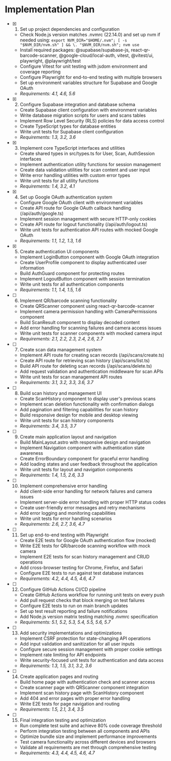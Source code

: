# Implementation Plan

- [x] 1. Set up project dependencies and configuration
  - Check Node.js version matches .nvmrc (22.14.0) and set up nvm if needed using: `export NVM_DIR="$HOME/.nvm"; [ -s "$NVM_DIR/nvm.sh" ] && \. "$NVM_DIR/nvm.sh"; nvm use`
  - Install required packages: @supabase/supabase-js, react-qr-barcode-scanner, @google-cloud/local-auth, vitest, @vitest/ui, playwright, @playwright/test
  - Configure Vitest for unit testing with jsdom environment and coverage reporting
  - Configure Playwright for end-to-end testing with multiple browsers
  - Set up environment variables structure for Supabase and Google OAuth
  - _Requirements: 4.1, 4.6, 5.6_

- [x] 2. Configure Supabase integration and database schema
  - Create Supabase client configuration with environment variables
  - Write database migration scripts for users and scans tables
  - Implement Row Level Security (RLS) policies for data access control
  - Create TypeScript types for database entities
  - Write unit tests for Supabase client configuration
  - _Requirements: 1.3, 3.2, 3.6_

- [x] 3. Implement core TypeScript interfaces and utilities
  - Create shared types in src/types.ts for User, Scan, AuthSession interfaces
  - Implement authentication utility functions for session management
  - Create data validation utilities for scan content and user input
  - Write error handling utilities with custom error types
  - Write unit tests for all utility functions
  - _Requirements: 1.4, 3.2, 4.1_

- [x] 4. Set up Google OAuth authentication system
  - Configure Google OAuth client with environment variables
  - Create API route for Google OAuth callback handling (/api/auth/google.ts)
  - Implement session management with secure HTTP-only cookies
  - Create API route for logout functionality (/api/auth/logout.ts)
  - Write unit tests for authentication API routes with mocked Google OAuth
  - _Requirements: 1.1, 1.2, 1.3, 1.6_

- [x] 5. Create authentication UI components

  - Implement LoginButton component with Google OAuth integration
  - Create UserProfile component to display authenticated user information
  - Build AuthGuard component for protecting routes
  - Implement LogoutButton component with session termination
  - Write unit tests for all authentication components
  - _Requirements: 1.1, 1.4, 1.5, 1.6_

- [ ] 6. Implement QR/barcode scanning functionality
  - Create QRScanner component using react-qr-barcode-scanner
  - Implement camera permission handling with CameraPermissions component
  - Build ScanResult component to display decoded content
  - Add error handling for scanning failures and camera access issues
  - Write unit tests for scanner components with mocked camera input
  - _Requirements: 2.1, 2.2, 2.3, 2.4, 2.6, 2.7_

- [ ] 7. Create scan data management system
  - Implement API route for creating scan records (/api/scans/create.ts)
  - Create API route for retrieving scan history (/api/scans/list.ts)
  - Build API route for deleting scan records (/api/scans/delete.ts)
  - Add request validation and authentication middleware for scan APIs
  - Write unit tests for scan management API routes
  - _Requirements: 3.1, 3.2, 3.3, 3.6, 3.7_

- [ ] 8. Build scan history and management UI
  - Create ScanHistory component to display user's previous scans
  - Implement scan deletion functionality with confirmation dialogs
  - Add pagination and filtering capabilities for scan history
  - Build responsive design for mobile and desktop viewing
  - Write unit tests for scan history components
  - _Requirements: 3.4, 3.5, 3.7_

- [ ] 9. Create main application layout and navigation
  - Build MainLayout.astro with responsive design and navigation
  - Implement Navigation component with authentication state awareness
  - Create ErrorBoundary component for graceful error handling
  - Add loading states and user feedback throughout the application
  - Write unit tests for layout and navigation components
  - _Requirements: 1.4, 1.5, 2.6, 3.3_

- [ ] 10. Implement comprehensive error handling
  - Add client-side error handling for network failures and camera issues
  - Implement server-side error handling with proper HTTP status codes
  - Create user-friendly error messages and retry mechanisms
  - Add error logging and monitoring capabilities
  - Write unit tests for error handling scenarios
  - _Requirements: 2.6, 2.7, 3.6, 4.7_

- [ ] 11. Set up end-to-end testing with Playwright
  - Create E2E tests for Google OAuth authentication flow (mocked)
  - Write E2E tests for QR/barcode scanning workflow with mock camera
  - Implement E2E tests for scan history management and CRUD operations
  - Add cross-browser testing for Chrome, Firefox, and Safari
  - Configure E2E tests to run against test database instances
  - _Requirements: 4.2, 4.4, 4.5, 4.6, 4.7_

- [ ] 12. Configure GitHub Actions CI/CD pipeline
  - Create GitHub Actions workflow for running unit tests on every push
  - Add pull request checks that block merging on test failures
  - Configure E2E tests to run on main branch updates
  - Set up test result reporting and failure notifications
  - Add Node.js version matrix testing matching .nvmrc specification
  - _Requirements: 5.1, 5.2, 5.3, 5.4, 5.5, 5.6, 5.7_

- [ ] 13. Add security implementations and optimizations
  - Implement CSRF protection for state-changing API operations
  - Add input validation and sanitization for all user inputs
  - Configure secure session management with proper cookie settings
  - Implement rate limiting for API endpoints
  - Write security-focused unit tests for authentication and data access
  - _Requirements: 1.3, 1.5, 3.1, 3.2, 3.6_

- [ ] 14. Create application pages and routing
  - Build home page with authentication check and scanner access
  - Create scanner page with QRScanner component integration
  - Implement scan history page with ScanHistory component
  - Add 404 and error pages with proper error handling
  - Write E2E tests for page navigation and routing
  - _Requirements: 1.5, 2.1, 3.4, 3.5_

- [ ] 15. Final integration testing and optimization
  - Run complete test suite and achieve 80% code coverage threshold
  - Perform integration testing between all components and APIs
  - Optimize bundle size and implement performance improvements
  - Test camera functionality across different devices and browsers
  - Validate all requirements are met through comprehensive testing
  - _Requirements: 4.3, 4.4, 4.5, 4.6, 4.7_
